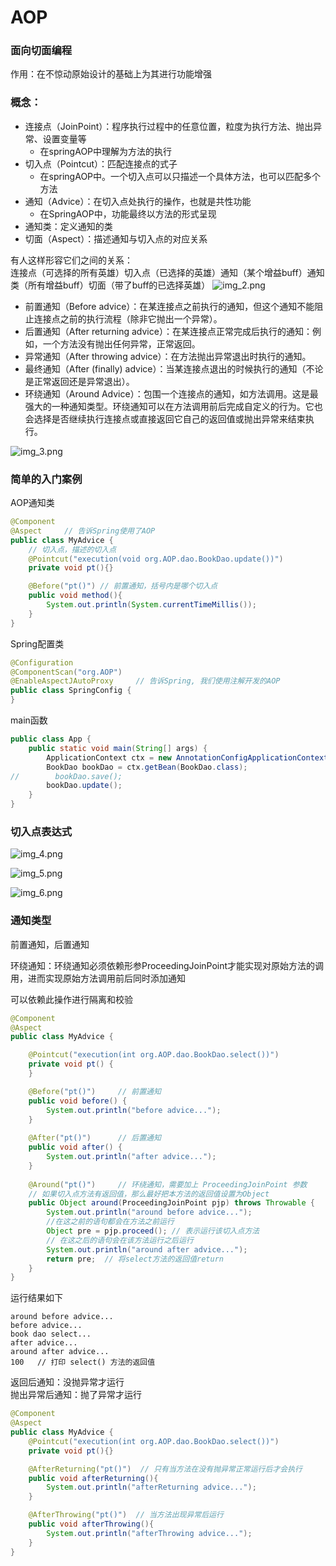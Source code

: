 # AOP

### 面向切面编程

作用：在不惊动原始设计的基础上为其进行功能增强

### 概念：
* 连接点（JoinPoint）：程序执行过程中的任意位置，粒度为执行方法、抛出异常、设置变量等
  * 在springAOP中理解为方法的执行
* 切入点（Pointcut）：匹配连接点的式子
  * 在springAOP中。一个切入点可以只描述一个具体方法，也可以匹配多个方法
* 通知（Advice）：在切入点处执行的操作，也就是共性功能
  * 在SpringAOP中，功能最终以方法的形式呈现
* 通知类：定义通知的类
* 切面（Aspect）：描述通知与切入点的对应关系

有人这样形容它们之间的关系：  
连接点（可选择的所有英雄）切入点（已选择的英雄）通知（某个增益buff）通知类（所有增益buff）切面（带了buff的已选择英雄）
![img_2.png](img_2.png)

* 前置通知（Before advice）：在某连接点之前执行的通知，但这个通知不能阻止连接点之前的执行流程（除非它抛出一个异常）。
* 后置通知（After returning advice）：在某连接点正常完成后执行的通知：例如，一个方法没有抛出任何异常，正常返回。
* 异常通知（After throwing advice）：在方法抛出异常退出时执行的通知。
* 最终通知（After (finally) advice）：当某连接点退出的时候执行的通知（不论是正常返回还是异常退出）。
* 环绕通知（Around Advice）：包围一个连接点的通知，如方法调用。这是最强大的一种通知类型。环绕通知可以在方法调用前后完成自定义的行为。它也会选择是否继续执行连接点或直接返回它自己的返回值或抛出异常来结束执行。

![img_3.png](img_3.png)


### 简单的入门案例

AOP通知类
```java
@Component  
@Aspect     // 告诉Spring使用了AOP
public class MyAdvice {
    // 切入点，描述的切入点
    @Pointcut("execution(void org.AOP.dao.BookDao.update())")
    private void pt(){}

    @Before("pt()") // 前置通知，括号内是哪个切入点
    public void method(){
        System.out.println(System.currentTimeMillis());
    }
}
```

Spring配置类
```java
@Configuration
@ComponentScan("org.AOP")
@EnableAspectJAutoProxy     // 告诉Spring, 我们使用注解开发的AOP
public class SpringConfig {
}
```

main函数
```java
public class App {
    public static void main(String[] args) {
        ApplicationContext ctx = new AnnotationConfigApplicationContext(SpringConfig.class);
        BookDao bookDao = ctx.getBean(BookDao.class);
//        bookDao.save();
        bookDao.update();
    }
}
```

### 切入点表达式

![img_4.png](img_4.png)

![img_5.png](img_5.png)

![img_6.png](img_6.png)


### 通知类型

前置通知，后置通知  

环绕通知：环绕通知必须依赖形参ProceedingJoinPoint才能实现对原始方法的调用，进而实现原始方法调用前后同时添加通知

可以依赖此操作进行隔离和校验
```java
@Component
@Aspect
public class MyAdvice {

    @Pointcut("execution(int org.AOP.dao.BookDao.select())")
    private void pt() {
    }

    @Before("pt()")     // 前置通知
    public void before() {
        System.out.println("before advice...");
    }
    
    @After("pt()")      // 后置通知
    public void after() {
        System.out.println("after advice...");
    }
    
    @Around("pt()")     // 环绕通知，需要加上 ProceedingJoinPoint 参数
    // 如果切入点方法有返回值，那么最好把本方法的返回值设置为Object
    public Object around(ProceedingJoinPoint pjp) throws Throwable {
        System.out.println("around before advice...");
        //在这之前的语句都会在方法之前运行
        Object pre = pjp.proceed(); // 表示运行该切入点方法
        // 在这之后的语句会在该方法运行之后运行
        System.out.println("around after advice...");
        return pre;  // 将select方法的返回值return
    }
}
```

运行结果如下
```
around before advice...
before advice...
book dao select...
after advice...
around after advice...
100   // 打印 select() 方法的返回值
```

返回后通知：没抛异常才运行  
抛出异常后通知：抛了异常才运行  
```java
@Component
@Aspect
public class MyAdvice {
    @Pointcut("execution(int org.AOP.dao.BookDao.select())")
    private void pt(){}

    @AfterReturning("pt()")  // 只有当方法在没有抛异常正常运行后才会执行
    public void afterReturning(){
        System.out.println("afterReturning advice...");
    }

    @AfterThrowing("pt()")  // 当方法出现异常后运行
    public void afterThrowing(){
        System.out.println("afterThrowing advice...");
    }
}
```




